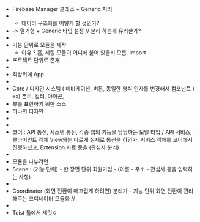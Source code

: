 - Firebase Manager 클래스 + Generic 처리
- + 데이터 구조화를 어떻게 할 것인가?
- -> 열거형 + Generic 타입 설정 // 분리 하는게 유리한가?
-
- 기능 단위로 모듈을 제작
	- 이유 ? 홈, 세팅 모듈이 어디에 붙어 있을지 모름. import
- 프로젝트 단위로 존재
-
- 최상위에 App
-
- Core  / 디자인 시스템  ( 네비게이션, 버튼, 동일한 형식 인자를 변경해서 컴포넌트 ) 
  ex) 폰트, 컬러, 아이콘,
- 뷰를 표현하기 위한 소스
- 하나의 디자인
-
-
- 코어 : API 통신, 시스템 통신, 각종 앱의 기능을 담당하는 모델 타입 / API 서비스, 클라이언트 객체 View와는 다르게 실제로 통신을 하던가, 서비스 객체를 코어에서 진행하셨고, Extension 자료 등을 (관심사 분리)
-
- 모듈을 나누려면
- Scene : (기능 단위) - 한 장면 단위 
  회원가입 - (이름 - 주소 - 관심사 등을 입력하는 사항)
-
- Coordinator (화면 전환이 매끄럽게 하려면) 분리가 - 기능 단위 화면 전환이 관리해주는 코디네이터 모듈화 //
-
- Tuist 툴에서 새엇ㅇ